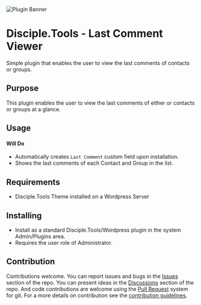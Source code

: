 ![Plugin Banner](https://raw.githubusercontent.com/viktorsheep/disciple-tools-last-comment-viewer-plugin/master/documentation/banner.png)

# Disciple.Tools - Last Comment Viewer

Simple plugin that enables the user to view the last comments of contacts or groups.

## Purpose

This plugin enables the user to view the last comments of either or contacts or groups at a glance.

## Usage

#### Will Do

- Automatically creates `Last Comment` custom field upon installation.
- Shows the last comments of each Contact and Group in the list.

## Requirements

- Disciple.Tools Theme installed on a Wordpress Server

## Installing

- Install as a standard Disciple.Tools/Wordpress plugin in the system Admin/Plugins area.
- Requires the user role of Administrator.

## Contribution

Contributions welcome. You can report issues and bugs in the
[Issues](https://github.com/viktorsheep/last-comment/issues) section of the repo. You can present ideas
in the [Discussions](https://github.com/viktorsheep/last-comment/discussions) section of the repo. And
code contributions are welcome using the [Pull Request](https://github.com/viktorsheep/last-comment/pulls)
system for git. For a more details on contribution see the
[contribution guidelines](https://github.com/DiscipleTools/disciple-tools-plugin-starter-template/blob/master/CONTRIBUTING.md).